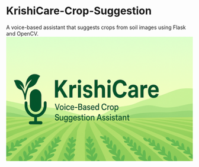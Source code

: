 # KrishiCare-Crop-Suggestion
A voice-based assistant that suggests crops from soil images using Flask and OpenCV.
![image alt](https://github.com/Rakshitabhat722/KrishiCare-Crop-Suggestion/blob/main/krishicarepic.png?raw=true)
